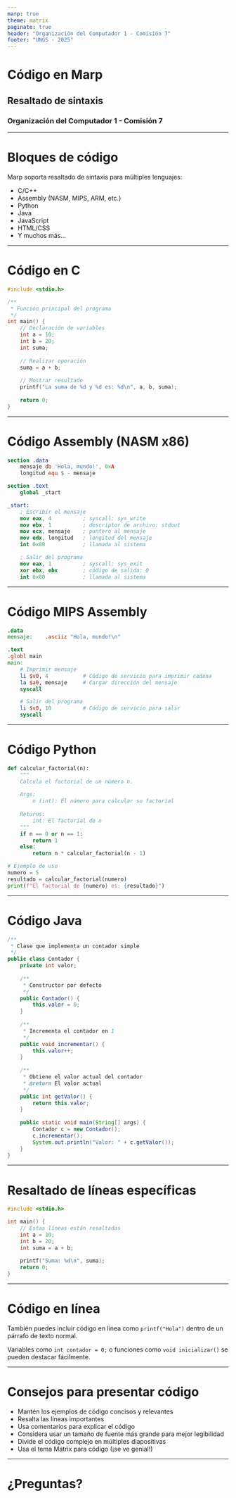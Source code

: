 ```yaml
---
marp: true
theme: matrix
paginate: true
header: "Organización del Computador 1 - Comisión 7"
footer: "UNGS - 2025"
---
```


<!-- 
Plantilla para diapositivas con bloques de código
Organización del Computador 1 - Comisión 7 (UNGS)

Esta plantilla muestra cómo incluir código con resaltado de sintaxis
en diferentes lenguajes de programación.
-->

<!-- _class: lead -->
# Código en Marp
## Resaltado de sintaxis
### Organización del Computador 1 - Comisión 7

---

# Bloques de código

Marp soporta resaltado de sintaxis para múltiples lenguajes:

- C/C++
- Assembly (NASM, MIPS, ARM, etc.)
- Python
- Java
- JavaScript
- HTML/CSS
- Y muchos más...

---

# Código en C

```c
#include <stdio.h>

/**
 * Función principal del programa
 */
int main() {
    // Declaración de variables
    int a = 10;
    int b = 20;
    int suma;
    
    // Realizar operación
    suma = a + b;
    
    // Mostrar resultado
    printf("La suma de %d y %d es: %d\n", a, b, suma);
    
    return 0;
}
```

---

# Código Assembly (NASM x86)

```nasm
section .data
    mensaje db 'Hola, mundo!', 0xA
    longitud equ $ - mensaje

section .text
    global _start

_start:
    ; Escribir el mensaje
    mov eax, 4          ; syscall: sys_write
    mov ebx, 1          ; descriptor de archivo: stdout
    mov ecx, mensaje    ; puntero al mensaje
    mov edx, longitud   ; longitud del mensaje
    int 0x80            ; llamada al sistema

    ; Salir del programa
    mov eax, 1          ; syscall: sys_exit
    xor ebx, ebx        ; código de salida: 0
    int 0x80            ; llamada al sistema
```

---

# Código MIPS Assembly

```mips
.data
mensaje:    .asciiz "Hola, mundo!\n"

.text
.globl main
main:
    # Imprimir mensaje
    li $v0, 4           # Código de servicio para imprimir cadena
    la $a0, mensaje     # Cargar dirección del mensaje
    syscall

    # Salir del programa
    li $v0, 10          # Código de servicio para salir
    syscall
```

---

# Código Python

```python
def calcular_factorial(n):
    """
    Calcula el factorial de un número n.
    
    Args:
        n (int): El número para calcular su factorial
        
    Returns:
        int: El factorial de n
    """
    if n == 0 or n == 1:
        return 1
    else:
        return n * calcular_factorial(n - 1)

# Ejemplo de uso
numero = 5
resultado = calcular_factorial(numero)
print(f"El factorial de {numero} es: {resultado}")
```

---

# Código Java

```java
/**
 * Clase que implementa un contador simple
 */
public class Contador {
    private int valor;
    
    /**
     * Constructor por defecto
     */
    public Contador() {
        this.valor = 0;
    }
    
    /**
     * Incrementa el contador en 1
     */
    public void incrementar() {
        this.valor++;
    }
    
    /**
     * Obtiene el valor actual del contador
     * @return El valor actual
     */
    public int getValor() {
        return this.valor;
    }
    
    public static void main(String[] args) {
        Contador c = new Contador();
        c.incrementar();
        System.out.println("Valor: " + c.getValor());
    }
}
```

---

# Resaltado de líneas específicas

```c {5-7}
#include <stdio.h>

int main() {
    // Estas líneas están resaltadas
    int a = 10;
    int b = 20;
    int suma = a + b;
    
    printf("Suma: %d\n", suma);
    return 0;
}
```

---

# Código en línea

También puedes incluir código en línea como `printf("Hola")` dentro de un párrafo de texto normal.

Variables como `int contador = 0;` o funciones como `void inicializar()` se pueden destacar fácilmente.

---

# Consejos para presentar código

- Mantén los ejemplos de código concisos y relevantes
- Resalta las líneas importantes
- Usa comentarios para explicar el código
- Considera usar un tamaño de fuente más grande para mejor legibilidad
- Divide el código complejo en múltiples diapositivas
- Usa el tema Matrix para código (¡se ve genial!)

---

<!-- _class: lead -->
# ¿Preguntas?